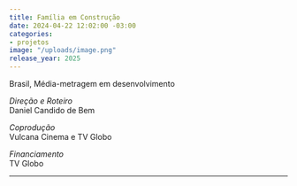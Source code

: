 ```yaml
---
title: Família em Construção
date: 2024-04-22 12:02:00 -03:00
categories:
- projetos
image: "/uploads/image.png"
release_year: 2025
---
```


Brasil, Média-metragem em desenvolvimento

*Direção e Roteiro*\
Daniel Candido de Bem

*Coprodução*\
Vulcana Cinema e TV Globo

*Financiamento*\
TV Globo

---